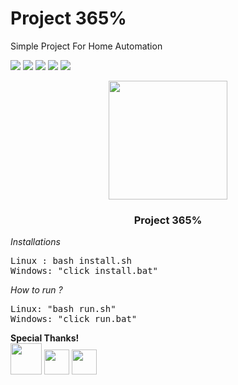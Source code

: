 # Project 365%
<p>Simple Project For Home Automation</p>

![](https://img.shields.io/badge/react-native-blue)
![](https://img.shields.io/badge/nodejs-14.6.1-lime) 
![](https://img.shields.io/badge/expo-4.5.2-white)
![](https://img.shields.io/badge/mongo-4.0.19-green)
![](https://img.shields.io/badge/expressjs-4.17.1-white)


<div align='center'>
<img src="https://i.ibb.co/28BfB88/icon.png"  width='190' />
<h3>Project 365%</h3>
</div>

<i>Installations</i>
<pre>
Linux : bash install.sh
Windows: "click install.bat"
</pre>

<i>How to run ?</i>
<pre>
Linux: "bash run.sh"
Windows: "click run.bat"
</pre>



<div>
<b>Special Thanks!</b><br>
<img src="https://upload.wikimedia.org/wikipedia/commons/e/ef/Stack_Overflow_icon.svg" width="50" /> 
<img src="https://image.flaticon.com/icons/png/512/2702/2702602.png"  width="40" /> 
<img src="https://upload.wikimedia.org/wikipedia/commons/d/db/Npm-logo.svg" bottom=15 width="40"  />
</div>
